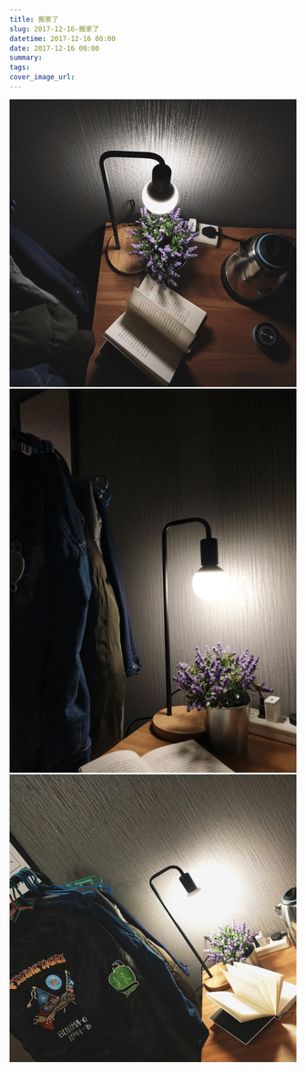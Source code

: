 ```yaml
---
title: 搬家了
slug: 2017-12-16-搬家了
datetime: 2017-12-16 00:00
date: 2017-12-16 00:00
summary: 
tags: 
cover_image_url: 
---
```

![03816-woxgvaqhbos.png](../assets/2019/09/2336571010.png)
![16306-axa5x4wq72u.png](../assets/2019/09/3237023683.png)
![18519-eu249o4cy6f.png](../assets/2019/09/3504472897.png)